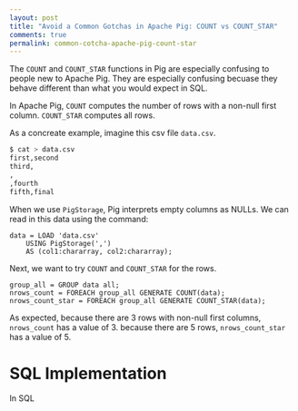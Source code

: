 ```yaml
---
layout: post
title: "Avoid a Common Gotchas in Apache Pig: COUNT vs COUNT_STAR"
comments: true
permalink: common-cotcha-apache-pig-count-star
---
```


The `COUNT` and `COUNT_STAR` functions in Pig are especially confusing
to people new to Apache Pig.  They are especially confusing becuase
they behave different than what you would expect in SQL.

In Apache Pig, `COUNT` computes the number of rows with a non-null
first column. `COUNT_STAR` computes all rows.

As a concreate example, imagine this csv file `data.csv`.

```bash
$ cat > data.csv
first,second
third,
,
,fourth
fifth,final
```

When we use `PigStorage`,
Pig interprets empty columns as NULLs.
We can read in this data using the command:

```
data = LOAD 'data.csv' 
    USING PigStorage(',') 
    AS (col1:chararray, col2:chararray);
```

Next, we want to try `COUNT` and `COUNT_STAR` for
the rows.

```
group_all = GROUP data all;
nrows_count = FOREACH group_all GENERATE COUNT(data);
nrows_count_star = FOREACH group_all GENERATE COUNT_STAR(data);
```

As expected, because there are 3 rows with non-null first columns,
`nrows_count` has a value of 3. because there are 5 rows,
`nrows_count_star` has a value of 5.

# SQL Implementation

In SQL
